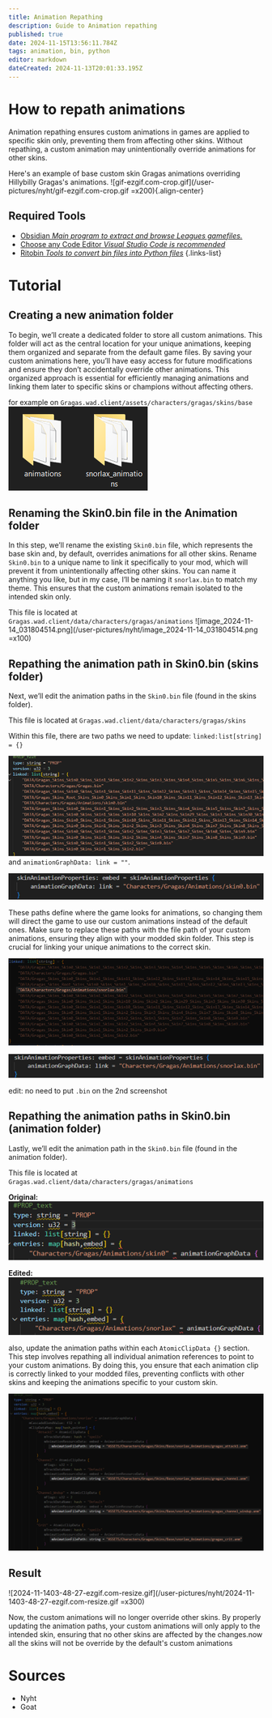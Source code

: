 ```yaml
---
title: Animation Repathing
description: Guide to Animation repathing 
published: true
date: 2024-11-15T13:56:11.784Z
tags: animation, bin, python
editor: markdown
dateCreated: 2024-11-13T20:01:33.195Z
---
```


# How to repath animations
Animation repathing ensures custom animations in games are applied to specific skin only, preventing them from affecting other skins. Without repathing, a custom animation may unintentionally override animations for other skins.

Here's an example of base custom skin Gragas animations overriding Hillybilly Gragas's animations.
![gif-ezgif.com-crop.gif](/user-pictures/nyht/gif-ezgif.com-crop.gif =x200){.align-center}

## Required Tools
-   [Obsidian *Main program to extract and browse Leagues gamefiles.*](/core-guides/tools/obsidian)
- [Choose any Code Editor *Visual Studio Code is recommended*](/core-guides/tools#code-bin-editing)
- [Ritobin *Tools to convert bin files into Python files*](/core-guides/tools/rito-bin)
{.links-list}

# Tutorial

## Creating a new animation folder
To begin, we’ll create a dedicated folder to store all custom animations. This folder will act as the central location for your unique animations, keeping them organized and separate from the default game files. By saving your custom animations here, you’ll have easy access for future modifications and ensure they don’t accidentally override other animations. This organized approach is essential for efficiently managing animations and linking them later to specific skins or champions without affecting others.

for example on `Gragas.wad.client/assets/characters/gragas/skins/base`
![image_2024-11-14_030547323.png](/user-pictures/nyht/image_2024-11-14_030547323.png)

## Renaming the Skin0.bin file in the Animation folder
In this step, we’ll rename the existing `Skin0.bin` file, which represents the base skin and, by default, overrides animations for all other skins. Rename `Skin0.bin` to a unique name to link it specifically to your mod, which will prevent it from unintentionally affecting other skins. You can name it anything you like, but in my case, I’ll be naming it `snorlax.bin` to match my theme. This ensures that the custom animations remain isolated to the intended skin only.

This file is located at `Gragas.wad.client/data/characters/gragas/animations`
![image_2024-11-14_031804514.png](/user-pictures/nyht/image_2024-11-14_031804514.png =x100)

## Repathing the animation path in Skin0.bin (skins folder)
Next, we’ll edit the animation paths in the `Skin0.bin` file (found in the skins folder). 

This file is located at 
`Gragas.wad.client/data/characters/gragas/skins`

Within this file, there are two paths we need to update: 
`linked:list[string] = {}`

![image_2024-11-14_033218583.png](/user-pictures/nyht/image_2024-11-14_033218583.png)
and `animationGraphData: link = ""`.

![image_2024-11-14_033336722.png](/user-pictures/nyht/image_2024-11-14_033336722.png)


These paths define where the game looks for animations, so changing them will direct the game to use our custom animations instead of the default ones. Make sure to replace these paths with the file path of your custom animations, ensuring they align with your modded skin folder. This step is crucial for linking your unique animations to the correct skin.

![image_2024-11-14_033612231.png](/user-pictures/nyht/image_2024-11-14_033612231.png)

![image_2024-11-14_033807720.png](/user-pictures/nyht/image_2024-11-14_033807720.png)

edit: no need to put `.bin` on the 2nd screenshot


## Repathing the animation paths in Skin0.bin (animation folder)
Lastly, we’ll edit the animation path in the `Skin0.bin` file (found in the animation folder). 

This file is located at 
`Gragas.wad.client/data/characters/gragas/animations`

**Original:**
![image_2024-11-14_034252811.png](/user-pictures/nyht/image_2024-11-14_034252811.png)

**Edited:**
![image_2024-11-14_034438953.png](/user-pictures/nyht/image_2024-11-14_034438953.png)


also, update the animation paths within each `AtomicClipData {}` section. This step involves repathing all individual animation references to point to your custom animations. By doing this, you ensure that each animation clip is correctly linked to your modded files, preventing conflicts with other skins and keeping the animations specific to your custom skin.

![image_2024-11-14_040854007.png](/user-pictures/nyht/image_2024-11-14_040854007.png)

## Result
![2024-11-1403-48-27-ezgif.com-resize.gif](/user-pictures/nyht/2024-11-1403-48-27-ezgif.com-resize.gif =x300)

Now, the custom animations will no longer override other skins. By properly updating the animation paths, your custom animations will only apply to the intended skin, ensuring that no other skins are affected by the changes.now all the skins will not be override by the default's custom animations

# Sources
- Nyht
- Goat 